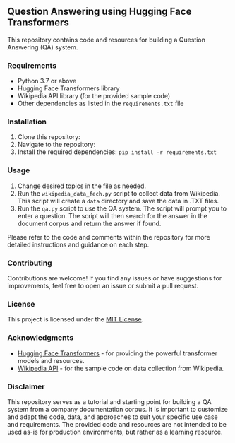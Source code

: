## Question Answering using Hugging Face Transformers

This repository contains code and resources for building a Question Answering (QA) system.

### Requirements
- Python 3.7 or above
- Hugging Face Transformers library
- Wikipedia API library (for the provided sample code)
- Other dependencies as listed in the `requirements.txt` file

### Installation
1. Clone this repository:
2. Navigate to the repository:
3. Install the required dependencies: `pip install -r requirements.txt`

### Usage
1. Change desired topics in the file as needed.
2. Run the `wikipedia_data_fech.py` script to collect data from Wikipedia. This script will create a `data` directory and save the data in .TXT files.
3. Run the `qa.py` script to use the QA system. The script will prompt you to enter a question. The script will then search for the answer in the document corpus and return the answer if found.

Please refer to the code and comments within the repository for more detailed instructions and guidance on each step.

### Contributing
Contributions are welcome! If you find any issues or have suggestions for improvements, feel free to open an issue or submit a pull request.

### License
This project is licensed under the [MIT License](LICENSE).

### Acknowledgments
- [Hugging Face Transformers](https://huggingface.co/transformers) - for providing the powerful transformer models and resources.
- [Wikipedia API](https://pypi.org/project/Wikipedia-API/) - for the sample code on data collection from Wikipedia.

### Disclaimer
This repository serves as a tutorial and starting point for building a QA system from a company documentation corpus. It is important to customize and adapt the code, data, and approaches to suit your specific use case and requirements. The provided code and resources are not intended to be used as-is for production environments, but rather as a learning resource.